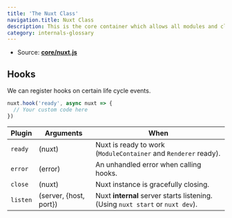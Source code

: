 ```yaml
---
title: 'The Nuxt Class'
navigation.title: Nuxt Class
description: This is the core container which allows all modules and classes communicate with each other. All modules have access to Nuxt instance using `this.nuxt`.
category: internals-glossary
---
```


- Source: **[core/nuxt.js](https://github.com/nuxt/nuxt.js/blob/dev/packages/core/src/nuxt.js)**

## Hooks

We can register hooks on certain life cycle events.

```js
nuxt.hook('ready', async nuxt => {
  // Your custom code here
})
```

| Plugin   | Arguments              | When                                                                           |
| -------- | ---------------------- | ------------------------------------------------------------------------------ |
| `ready`  | (nuxt)                 | Nuxt is ready to work (`ModuleContainer` and `Renderer` ready).                |
| `error`  | (error)                | An unhandled error when calling hooks.                                         |
| `close`  | (nuxt)                 | Nuxt instance is gracefully closing.                                           |
| `listen` | (server, {host, port}) | Nuxt **internal** server starts listening. (Using `nuxt start` or `nuxt dev`). |
